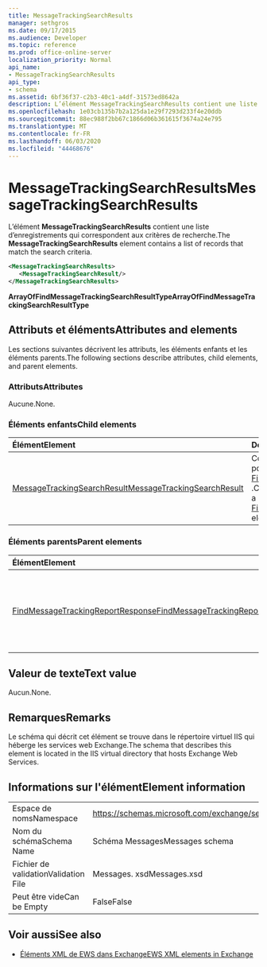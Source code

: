 ```yaml
---
title: MessageTrackingSearchResults
manager: sethgros
ms.date: 09/17/2015
ms.audience: Developer
ms.topic: reference
ms.prod: office-online-server
localization_priority: Normal
api_name:
- MessageTrackingSearchResults
api_type:
- schema
ms.assetid: 6bf36f37-c2b3-40c1-a4df-31573ed8642a
description: L’élément MessageTrackingSearchResults contient une liste d’enregistrements qui correspondent aux critères de recherche.
ms.openlocfilehash: 1e03cb135b7b2a125da1e29f7293d233f4e20ddb
ms.sourcegitcommit: 88ec988f2bb67c1866d06b361615f3674a24e795
ms.translationtype: MT
ms.contentlocale: fr-FR
ms.lasthandoff: 06/03/2020
ms.locfileid: "44468676"
---
```

# <a name="messagetrackingsearchresults"></a><span data-ttu-id="b78c4-103">MessageTrackingSearchResults</span><span class="sxs-lookup"><span data-stu-id="b78c4-103">MessageTrackingSearchResults</span></span>

<span data-ttu-id="b78c4-104">L’élément **MessageTrackingSearchResults** contient une liste d’enregistrements qui correspondent aux critères de recherche.</span><span class="sxs-lookup"><span data-stu-id="b78c4-104">The **MessageTrackingSearchResults** element contains a list of records that match the search criteria.</span></span> 
  
```XML
<MessageTrackingSearchResults>
   <MessageTrackingSearchResult/>
</MessageTrackingSearchResults>
```

 <span data-ttu-id="b78c4-105">**ArrayOfFindMessageTrackingSearchResultType**</span><span class="sxs-lookup"><span data-stu-id="b78c4-105">**ArrayOfFindMessageTrackingSearchResultType**</span></span>
## <a name="attributes-and-elements"></a><span data-ttu-id="b78c4-106">Attributs et éléments</span><span class="sxs-lookup"><span data-stu-id="b78c4-106">Attributes and elements</span></span>

<span data-ttu-id="b78c4-107">Les sections suivantes décrivent les attributs, les éléments enfants et les éléments parents.</span><span class="sxs-lookup"><span data-stu-id="b78c4-107">The following sections describe attributes, child elements, and parent elements.</span></span>
  
### <a name="attributes"></a><span data-ttu-id="b78c4-108">Attributs</span><span class="sxs-lookup"><span data-stu-id="b78c4-108">Attributes</span></span>

<span data-ttu-id="b78c4-109">Aucune.</span><span class="sxs-lookup"><span data-stu-id="b78c4-109">None.</span></span>
  
### <a name="child-elements"></a><span data-ttu-id="b78c4-110">Éléments enfants</span><span class="sxs-lookup"><span data-stu-id="b78c4-110">Child elements</span></span>

|<span data-ttu-id="b78c4-111">**Élément**</span><span class="sxs-lookup"><span data-stu-id="b78c4-111">**Element**</span></span>|<span data-ttu-id="b78c4-112">**Description**</span><span class="sxs-lookup"><span data-stu-id="b78c4-112">**Description**</span></span>|
|:-----|:-----|
|[<span data-ttu-id="b78c4-113">MessageTrackingSearchResult</span><span class="sxs-lookup"><span data-stu-id="b78c4-113">MessageTrackingSearchResult</span></span>](messagetrackingsearchresult.md) <br/> |<span data-ttu-id="b78c4-114">Contient un seul résultat de message pour un élément [FindMessageTrackingReportResponse](findmessagetrackingreportresponse.md) .</span><span class="sxs-lookup"><span data-stu-id="b78c4-114">Contains a single message result for a [FindMessageTrackingReportResponse](findmessagetrackingreportresponse.md) element.</span></span>  <br/> |
   
### <a name="parent-elements"></a><span data-ttu-id="b78c4-115">Éléments parents</span><span class="sxs-lookup"><span data-stu-id="b78c4-115">Parent elements</span></span>

|<span data-ttu-id="b78c4-116">**Élément**</span><span class="sxs-lookup"><span data-stu-id="b78c4-116">**Element**</span></span>|<span data-ttu-id="b78c4-117">**Description**</span><span class="sxs-lookup"><span data-stu-id="b78c4-117">**Description**</span></span>|
|:-----|:-----|
|[<span data-ttu-id="b78c4-118">FindMessageTrackingReportResponse</span><span class="sxs-lookup"><span data-stu-id="b78c4-118">FindMessageTrackingReportResponse</span></span>](findmessagetrackingreportresponse.md) <br/> |<span data-ttu-id="b78c4-119">Contient l’État et le résultat d’une seule demande d' [opération FindMessageTrackingReport](findmessagetrackingreport-operation.md) .</span><span class="sxs-lookup"><span data-stu-id="b78c4-119">Contains the status and result of a single [FindMessageTrackingReport operation](findmessagetrackingreport-operation.md) request.</span></span>  <br/> |
   
## <a name="text-value"></a><span data-ttu-id="b78c4-120">Valeur de texte</span><span class="sxs-lookup"><span data-stu-id="b78c4-120">Text value</span></span>

<span data-ttu-id="b78c4-121">Aucun.</span><span class="sxs-lookup"><span data-stu-id="b78c4-121">None.</span></span>
  
## <a name="remarks"></a><span data-ttu-id="b78c4-122">Remarques</span><span class="sxs-lookup"><span data-stu-id="b78c4-122">Remarks</span></span>

<span data-ttu-id="b78c4-123">Le schéma qui décrit cet élément se trouve dans le répertoire virtuel IIS qui héberge les services web Exchange.</span><span class="sxs-lookup"><span data-stu-id="b78c4-123">The schema that describes this element is located in the IIS virtual directory that hosts Exchange Web Services.</span></span>
  
## <a name="element-information"></a><span data-ttu-id="b78c4-124">Informations sur l'élément</span><span class="sxs-lookup"><span data-stu-id="b78c4-124">Element information</span></span>

|||
|:-----|:-----|
|<span data-ttu-id="b78c4-125">Espace de noms</span><span class="sxs-lookup"><span data-stu-id="b78c4-125">Namespace</span></span>  <br/> |https://schemas.microsoft.com/exchange/services/2006/messages  <br/> |
|<span data-ttu-id="b78c4-126">Nom du schéma</span><span class="sxs-lookup"><span data-stu-id="b78c4-126">Schema Name</span></span>  <br/> |<span data-ttu-id="b78c4-127">Schéma Messages</span><span class="sxs-lookup"><span data-stu-id="b78c4-127">Messages schema</span></span>  <br/> |
|<span data-ttu-id="b78c4-128">Fichier de validation</span><span class="sxs-lookup"><span data-stu-id="b78c4-128">Validation File</span></span>  <br/> |<span data-ttu-id="b78c4-129">Messages. xsd</span><span class="sxs-lookup"><span data-stu-id="b78c4-129">Messages.xsd</span></span>  <br/> |
|<span data-ttu-id="b78c4-130">Peut être vide</span><span class="sxs-lookup"><span data-stu-id="b78c4-130">Can be Empty</span></span>  <br/> |<span data-ttu-id="b78c4-131">False</span><span class="sxs-lookup"><span data-stu-id="b78c4-131">False</span></span>  <br/> |
   
## <a name="see-also"></a><span data-ttu-id="b78c4-132">Voir aussi</span><span class="sxs-lookup"><span data-stu-id="b78c4-132">See also</span></span>



- [<span data-ttu-id="b78c4-133">Éléments XML de EWS dans Exchange</span><span class="sxs-lookup"><span data-stu-id="b78c4-133">EWS XML elements in Exchange</span></span>](ews-xml-elements-in-exchange.md)

